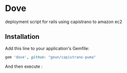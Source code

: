 Dove
=============

deployment script for rails using capistrano to amazon ec2

## Installation
Add this line to your application's Gemfile:

``` ruby 
gem 'dove', github: "geun/capistrano-puma"
```

And then execute :
``` bundle install


